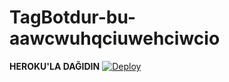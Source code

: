 # TagBotdur-bu-aawcwuhqciuwehciwcio




<b>HEROKU'LA DAĞIDIN</b>
[![Deploy](https://www.herokucdn.com/deploy/button.svg)](https://heroku.com/deploy?template=https://github.com/Teamabasof/OLD-TAGGER-BOT-V.1.git)
